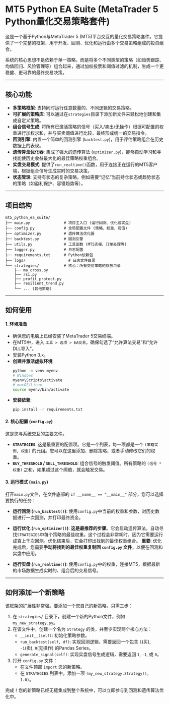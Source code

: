 # MT5 Python EA Suite (MetaTrader 5 Python量化交易策略套件)

这是一个基于Python与MetaTrader 5 (MT5)平台交互的量化交易策略套件。它提供了一个完整的框架，用于开发、回测、优化和运行由多个交易策略组成的投资组合。

系统的核心思想不是依赖于单一策略，而是将多个不同类型的策略（如趋势跟踪、均值回归、风险管理等）组合起来，通过加权投票和阈值过滤的机制，生成一个更稳健、更可靠的最终交易决策。

---

## 核心功能

- **多策略框架**: 支持同时运行任意数量的、不同逻辑的交易策略。
- **可扩展的策略库**: 可以通过在`strategies`目录下添加新文件来轻松地创建和集成自定义策略。
- **组合信号生成**: 将所有已激活策略的信号（买入/卖出/无操作）根据可配置的权重进行加权求和，并与买卖阈值进行比较，最终形成统一的交易指令。
- **回测引擎**: 内置一个简单的回测引擎 (`backtest.py`)，用于评估策略组合在历史数据上的表现。
- **遗传算法优化器**: 集成了强大的遗传算法 (`optimizer.py`)，能够自动学习和寻找能使历史收益最大化的最佳策略权重组合。
- **实盘交易模式**: 提供了`run_realtime()`函数，用于连接正在运行的MT5客户端，根据组合信号生成实时的交易决策。
- **状态管理**: 支持有状态的复杂策略，例如需要“记忆”当前持仓状态或趋势状态的策略（如盈利保护、容错趋势等）。

---

## 项目结构

```
mt5_python_ea_suite/
├── main.py               # 项目主入口 (运行回测、优化或实盘)
├── config.py             # 全局配置文件 (策略、权重、阈值)
├── optimizer.py          # 遗传算法优化器
├── backtest.py           # 回测引擎
├── utils.py              # 工具函数 (MT5连接、订单处理等)
├── logger.py             # 日志配置
├── requirements.txt      # Python依赖包
├── logs/                   # 日志文件目录
└── strategies/           # 核心：所有交易策略的存放目录
    ├── ma_cross.py
    ├── rsi.py
    ├── profit_protect.py
    ├── resilient_trend.py
    └── ... (其他策略)
```

---

## 如何使用

#### 1. 环境准备

- 确保您的电脑上已经安装了MetaTrader 5交易终端。
- 在MT5中，进入 `工具 > 选项 > EA交易`，确保勾选了“允许算法交易”和“允许DLL导入”。
- 安装Python 3.x。
- **创建并激活虚拟环境**: 
  ```bash
  python -m venv myenv
  # Windows
  myenv\Scripts\activate
  # macOS/Linux
  source myenv/bin/activate
  ```
- **安装依赖**: 
  ```bash
  pip install -r requirements.txt
  ```

#### 2. 核心配置 (`config.py`)

这是您与系统交互的主要文件。

- **`STRATEGIES`**: 这是最重要的配置项。它是一个列表，每一项都是一个 `(策略实例, 权重)` 的元组。您可以在这里添加、删除策略，或者手动修改它们的权重。
- **`BUY_THRESHOLD` / `SELL_THRESHOLD`**: 组合信号的触发阈值。所有策略的 `(信号 * 权重)` 之和，如果超过这个阈值，就会触发交易。

#### 3. 运行模式 (`main.py`)

打开`main.py`文件，在文件底部的 `if __name__ == "__main__"` 部分，您可以选择要执行的任务：

- **运行回测 (`run_backtest()`)**: 
  使用`config.py`中当前的权重和参数，对历史数据进行一次回测，并打印最终资金。

- **运行优化 (`run_optimizer()`)**: 
  **这是最推荐的步骤**。它会启动遗传算法，自动寻找`STRATEGIES`中每个策略的最佳权重。这个过程会非常耗时，因为它需要运行成百上千次回测。优化结束后，它会打印出找到的最佳权重组合。
  **重要**: 优化完成后，您需要**手动将找到的最佳权重复制回 `config.py` 文件**，以便在回测和实盘中应用。

- **运行实盘 (`run_realtime()`)**: 
  使用`config.py`中的权重，连接MT5，根据最新的市场数据生成实时的、组合后的交易信号。

---

## 如何添加一个新策略

该框架的扩展性非常强。要添加一个您自己的新策略，只需三步：

1.  在 `strategies/` 目录下，创建一个新的Python文件，例如 `my_new_strategy.py`。
2.  在该文件中，创建一个名为 `Strategy` 的类，并至少实现两个核心方法：
    - `__init__(self)`: 初始化策略参数。
    - `run_backtest(self, df)`: 实现回测逻辑，需要返回一个包含 `1`(买), `-1`(卖), `0`(无操作) 的Pandas Series。
    - `generate_signal(self)`: 实现实盘信号生成逻辑，需要返回 `1`, `-1`, 或 `0`。
3.  打开 `config.py` 文件：
    - 在文件顶部 `import` 您的新策略。
    - 在 `STRATEGIES` 列表中，添加一项 `(my_new_strategy.Strategy(), 1.0)`。

完成！您的新策略已经无缝集成到整个系统中，可以立即参与到回测和遗传算法优化中。

